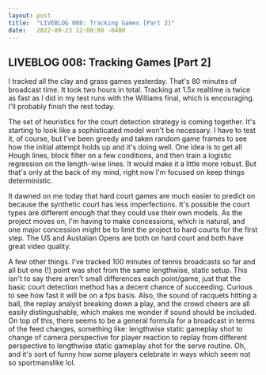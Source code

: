 ```yaml
---
layout: post
title:  "LIVEBLOG 008: Tracking Games [Part 2]"
date:   2022-09-23 12:00:00 -0400
---
```

<h2>LIVEBLOG 008: Tracking Games [Part 2]</h2>
<p>
I tracked all the clay and grass games yesterday. That's 80 minutes of broadcast time. It took two hours in total. Tracking at 1.5x realtime is twice as fast as I did in my test runs with the Williams final, which is encouraging. I'll probably finish the rest today.
</p>
<p>
The set of heuristics for the court detection strategy is coming together. It's starting to look like a sophisticated model won't be necessary. I have to test it, of course, but I've been greedy and taken random game frames to see how the initial attempt holds up and it's doing well. One idea is to get all Hough lines, block filter on a few conditions, and then train a logistic regression on the length-wise lines. It would make it a little more robust. But that's only at the back of my mind, right now I'm focused on keep things deterministic.
</p>
<p>
It dawned on me today that hard court games are much easier to predict on because the synthetic court has less imperfections. It's possible the court types are different enough that they could use their own models. As the project moves on, I'm having to make concessions, which is natural, and one major concession might be to limit the project to hard courts for the first step. The US and Austalian Opens are both on hard court and both have great video quality.
</p>
<p>
A few other things. I've tracked 100 minutes of tennis broadcasts so far and all but one (!) point was shot from the same lengthwise, static setup. This isn't to say there aren't small differences each point/game, just that the basic court detection method has a decent chance of succeeding. Curious to see how fast it will be on a fps basis. Also, the sound of racquets hitting a ball, the replay analyst breaking down a play, and the crowd cheers are all easily distingushable, which makes me wonder if sound should be included. On top of this, there seems to be a general formula for a broadcast in terms of the feed changes, something like: lengthwise static gameplay shot to change of camera perspective for player reaction to replay from different perspective to lengthwise static gameplay shot for the serve routine. Oh, and it's sort of funny how some players celebrate in ways which seem not so sportmanslike lol.
</p>